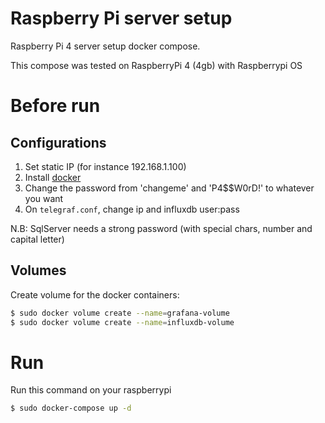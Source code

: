 # Raspberry Pi server setup

Raspberry Pi 4 server setup docker compose.

This compose was tested on RaspberryPi 4 (4gb) with Raspberrypi OS

# Before run

## Configurations

1. Set static IP (for instance 192.168.1.100)
2. Install [docker](https://docs.docker.com/engine/install/debian/)
3. Change the password from 'changeme' and 'P4\$\$W0rD!' to whatever you want
4. On `telegraf.conf`, change ip and influxdb user:pass

N.B: SqlServer needs a strong password (with special chars, number and capital letter)

## Volumes

Create volume for the docker containers:

```bash
$ sudo docker volume create --name=grafana-volume
$ sudo docker volume create --name=influxdb-volume
```

# Run

Run this command on your raspberrypi

```bash
$ sudo docker-compose up -d
```
